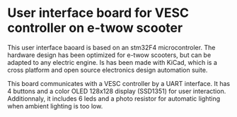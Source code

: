 # User interface board for VESC controller on e-twow scooter

This user interface baoard is based on an stm32F4 microcontroler.
The hardware design has been optimized for e-twow scooters, but can be adapted to any electric engine.
Is has been made with KiCad, which is a cross platform and open source electronics design automation suite.

This board communicates with a VESC controller by a UART interface.
It has 4 buttons and a color OLED 128x128 display (SSD1351) for user interaction.
Additionnaly, it includes 6 leds and a photo resistor for automatic lighting when ambient lighting is too low.
